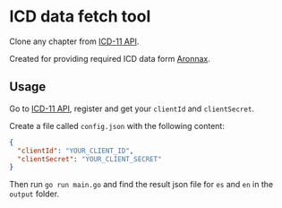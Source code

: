 # ICD data fetch tool

Clone any chapter from [ICD-11 API](https://icd.who.int/icdapi).

Created for providing required ICD data form [Aronnax](https://github.com/luisfelipesantofimio/aronnax).

## Usage

Go to [ICD-11 API](https://icd.who.int/icdapi), register and get your `clientId` and `clientSecret`.

Create a file called `config.json` with the following content:

```json
{
  "clientId": "YOUR_CLIENT_ID",
  "clientSecret": "YOUR_CLIENT_SECRET"
}
```

Then run `go run main.go` and find the result json file for `es` and `en` in the `output` folder.
